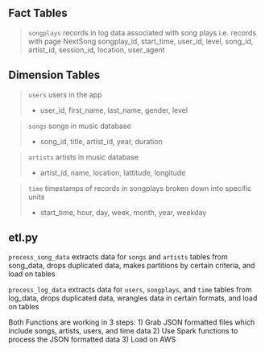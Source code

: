 
## Fact Tables
>`songplays` 
> records in log data associated with song plays i.e. records with page NextSong songplay_id, start_time, user_id, level, song_id, artist_id, session_id, location, user_agent

## Dimension Tables
>`users`
>users in the app
>- user_id, first_name, last_name, gender, level

>`songs`
>songs in music database
>- song_id, title, artist_id, year, duration

>`artists`
>artists in music database
>- artist_id, name, location, lattitude, longitude

>`time`
>timestamps of records in songplays broken down into specific units
>- start_time, hour, day, week, month, year, weekday

## etl.py
`process_song_data` extracts data for `songs` and `artists` tables from song_data,
drops duplicated data, makes partitions by certain criteria, and load on tables

`process_log_data` extracts data for `users`, `songplays`, and `time` tables from log_data,
drops duplicated data, wrangles data in certain formats, and load on tables

Both Functions are working in 3 steps:
    1) Grab JSON formatted files which include songs, artists, users, and time data
    2) Use Spark functions to process the JSON formatted data
    3) Load on AWS